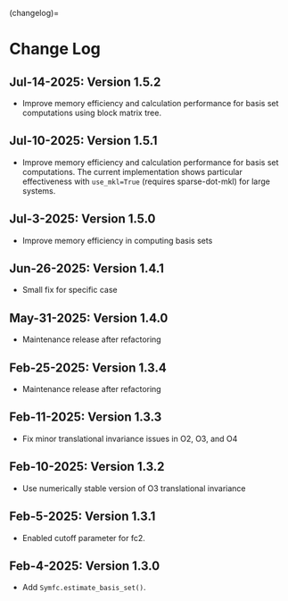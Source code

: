 (changelog)=

# Change Log

## Jul-14-2025: Version 1.5.2

- Improve memory efficiency and calculation performance for basis set
  computations using block matrix tree.

## Jul-10-2025: Version 1.5.1

- Improve memory efficiency and calculation performance for basis set
  computations. The current implementation shows particular effectiveness with
  `use_mkl=True` (requires sparse-dot-mkl) for large systems.

## Jul-3-2025: Version 1.5.0

- Improve memory efficiency in computing basis sets

## Jun-26-2025: Version 1.4.1

- Small fix for specific case

## May-31-2025: Version 1.4.0

- Maintenance release after refactoring

## Feb-25-2025: Version 1.3.4

- Maintenance release after refactoring

## Feb-11-2025: Version 1.3.3

- Fix minor translational invariance issues in O2, O3, and O4

## Feb-10-2025: Version 1.3.2

- Use numerically stable version of O3 translational invariance

## Feb-5-2025: Version 1.3.1

- Enabled cutoff parameter for fc2.

## Feb-4-2025: Version 1.3.0

- Add `Symfc.estimate_basis_set()`.
